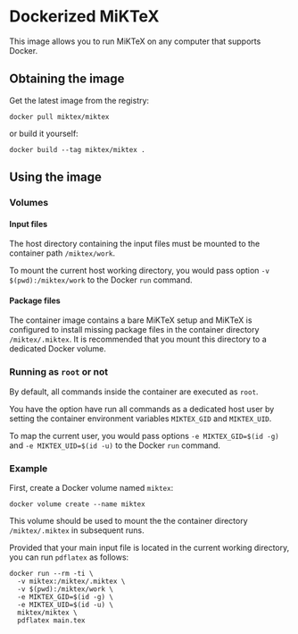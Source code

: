 # Dockerized MiKTeX

This image allows you to run MiKTeX on any computer that supports Docker.

## Obtaining the image

Get the latest image from the registry:

    docker pull miktex/miktex

or build it yourself:

    docker build --tag miktex/miktex .

## Using the image

### Volumes

#### Input files

The host directory containing the input files must be mounted to the
container path `/miktex/work`.

To mount the current host working directory, you would pass option `-v
$(pwd):/miktex/work` to the Docker `run` command.

#### Package files

The container image contains a bare MiKTeX setup and MiKTeX is
configured to install missing package files in the container directory
`/miktex/.miktex`.  It is recommended that you mount this directory to
a dedicated Docker volume.

### Running as `root` or not

By default, all commands inside the container are executed as `root`.

You have the option have run all commands as a dedicated host user by
setting the container environment variables `MIKTEX_GID` and `MIKTEX_UID`.

To map the current user, you would pass options `-e MIKTEX_GID=$(id
-g)` and `-e MIKTEX_UID=$(id -u)` to the Docker `run` command.

### Example

First, create a Docker volume named `miktex`:

    docker volume create --name miktex

This volume should be used to mount the the container directory
`/miktex/.miktex` in subsequent runs.

Provided that your main input file is located in the current working
directory, you can run `pdflatex` as follows:

    docker run --rm -ti \
      -v miktex:/miktex/.miktex \
      -v $(pwd):/miktex/work \
      -e MIKTEX_GID=$(id -g) \
      -e MIKTEX_UID=$(id -u) \
      miktex/miktex \
      pdflatex main.tex
